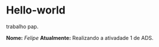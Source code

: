 # Hello-world
trabalho pap.

**Nome:** *Felipe* 
**Atualmente:** Realizando a ativadade 1 de ADS. 


